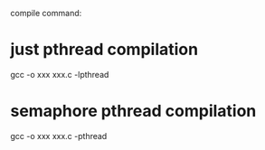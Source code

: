 compile command:

# just pthread compilation
gcc -o xxx xxx.c -lpthread

# semaphore pthread compilation
gcc -o xxx xxx.c -pthread
